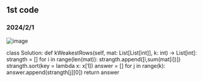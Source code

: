 ## 1st code
### 2024/2/1

![image](https://github.com/PhoenixCHW/My_leetcode/assets/39382795/67f4d664-9b2b-49e1-ba90-91f87368355d)

class Solution:
    def kWeakestRows(self, mat: List[List[int]], k: int) -> List[int]:
        strangth = []
        for i in range(len(mat)):
            strangth.append([i,sum(mat[i])])
        strangth.sort(key = lambda x: x[1])
        answer = []
        for j in range(k):
            answer.append(strangth[j][0])
        return answer
